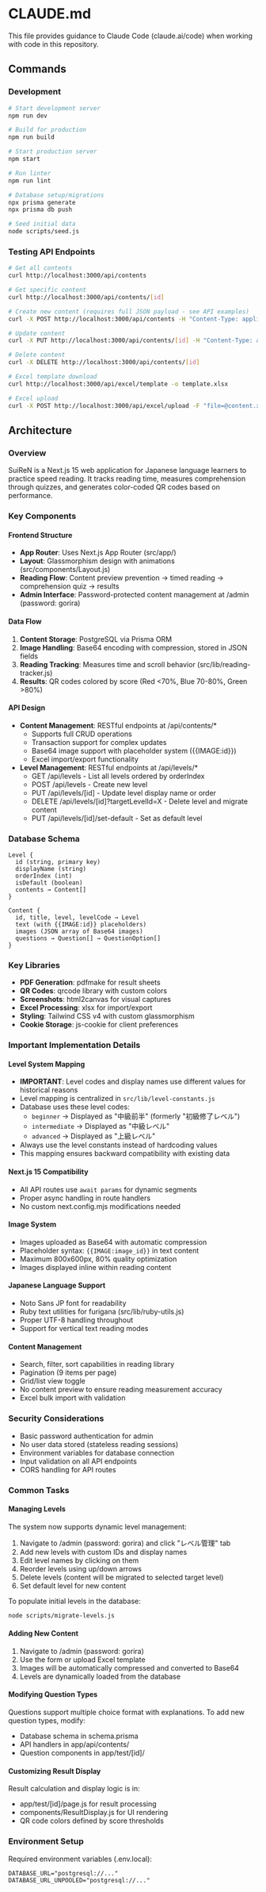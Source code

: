 # CLAUDE.md

This file provides guidance to Claude Code (claude.ai/code) when working with code in this repository.

## Commands

### Development
```bash
# Start development server
npm run dev

# Build for production
npm run build

# Start production server
npm start

# Run linter
npm run lint

# Database setup/migrations
npx prisma generate
npx prisma db push

# Seed initial data
node scripts/seed.js
```

### Testing API Endpoints
```bash
# Get all contents
curl http://localhost:3000/api/contents

# Get specific content
curl http://localhost:3000/api/contents/[id]

# Create new content (requires full JSON payload - see API examples)
curl -X POST http://localhost:3000/api/contents -H "Content-Type: application/json" -d '{...}'

# Update content
curl -X PUT http://localhost:3000/api/contents/[id] -H "Content-Type: application/json" -d '{...}'

# Delete content
curl -X DELETE http://localhost:3000/api/contents/[id]

# Excel template download
curl http://localhost:3000/api/excel/template -o template.xlsx

# Excel upload
curl -X POST http://localhost:3000/api/excel/upload -F "file=@content.xlsx"
```

## Architecture

### Overview
SuiReN is a Next.js 15 web application for Japanese language learners to practice speed reading. It tracks reading time, measures comprehension through quizzes, and generates color-coded QR codes based on performance.

### Key Components

#### Frontend Structure
- **App Router**: Uses Next.js App Router (src/app/)
- **Layout**: Glassmorphism design with animations (src/components/Layout.js)
- **Reading Flow**: Content preview prevention → timed reading → comprehension quiz → results
- **Admin Interface**: Password-protected content management at /admin (password: gorira)

#### Data Flow
1. **Content Storage**: PostgreSQL via Prisma ORM
2. **Image Handling**: Base64 encoding with compression, stored in JSON fields
3. **Reading Tracking**: Measures time and scroll behavior (src/lib/reading-tracker.js)
4. **Results**: QR codes colored by score (Red <70%, Blue 70-80%, Green >80%)

#### API Design
- **Content Management**: RESTful endpoints at /api/contents/*
  - Supports full CRUD operations
  - Transaction support for complex updates
  - Base64 image support with placeholder system ({{IMAGE:id}})
  - Excel import/export functionality
- **Level Management**: RESTful endpoints at /api/levels/*
  - GET /api/levels - List all levels ordered by orderIndex
  - POST /api/levels - Create new level
  - PUT /api/levels/[id] - Update level display name or order
  - DELETE /api/levels/[id]?targetLevelId=X - Delete level and migrate content
  - PUT /api/levels/[id]/set-default - Set as default level

### Database Schema
```prisma
Level {
  id (string, primary key)
  displayName (string)
  orderIndex (int)
  isDefault (boolean)
  contents → Content[]
}

Content {
  id, title, level, levelCode → Level
  text (with {{IMAGE:id}} placeholders)
  images (JSON array of Base64 images)
  questions → Question[] → QuestionOption[]
}
```

### Key Libraries
- **PDF Generation**: pdfmake for result sheets
- **QR Codes**: qrcode library with custom colors
- **Screenshots**: html2canvas for visual captures
- **Excel Processing**: xlsx for import/export
- **Styling**: Tailwind CSS v4 with custom glassmorphism
- **Cookie Storage**: js-cookie for client preferences

### Important Implementation Details

#### Level System Mapping
- **IMPORTANT**: Level codes and display names use different values for historical reasons
- Level mapping is centralized in `src/lib/level-constants.js`
- Database uses these level codes:
  - `beginner` → Displayed as "中級前半" (formerly "初級修了レベル")
  - `intermediate` → Displayed as "中級レベル"
  - `advanced` → Displayed as "上級レベル"
- Always use the level constants instead of hardcoding values
- This mapping ensures backward compatibility with existing data

#### Next.js 15 Compatibility
- All API routes use `await params` for dynamic segments
- Proper async handling in route handlers
- No custom next.config.mjs modifications needed

#### Image System
- Images uploaded as Base64 with automatic compression
- Placeholder syntax: `{{IMAGE:image_id}}` in text content
- Maximum 800x600px, 80% quality optimization
- Images displayed inline within reading content

#### Japanese Language Support
- Noto Sans JP font for readability
- Ruby text utilities for furigana (src/lib/ruby-utils.js)
- Proper UTF-8 handling throughout
- Support for vertical text reading modes

#### Content Management
- Search, filter, sort capabilities in reading library
- Pagination (9 items per page)
- Grid/list view toggle
- No content preview to ensure reading measurement accuracy
- Excel bulk import with validation

### Security Considerations
- Basic password authentication for admin
- No user data stored (stateless reading sessions)
- Environment variables for database connection
- Input validation on all API endpoints
- CORS handling for API routes

### Common Tasks

#### Managing Levels
The system now supports dynamic level management:
1. Navigate to /admin (password: gorira) and click "レベル管理" tab
2. Add new levels with custom IDs and display names
3. Edit level names by clicking on them
4. Reorder levels using up/down arrows
5. Delete levels (content will be migrated to selected target level)
6. Set default level for new content

To populate initial levels in the database:
```bash
node scripts/migrate-levels.js
```

#### Adding New Content
1. Navigate to /admin (password: gorira)
2. Use the form or upload Excel template
3. Images will be automatically compressed and converted to Base64
4. Levels are dynamically loaded from the database

#### Modifying Question Types
Questions support multiple choice format with explanations. To add new question types, modify:
- Database schema in schema.prisma
- API handlers in app/api/contents/
- Question components in app/test/[id]/

#### Customizing Result Display
Result calculation and display logic is in:
- app/test/[id]/page.js for result processing
- components/ResultDisplay.js for UI rendering
- QR code colors defined by score thresholds

### Environment Setup
Required environment variables (.env.local):
```
DATABASE_URL="postgresql://..."
DATABASE_URL_UNPOOLED="postgresql://..."
```